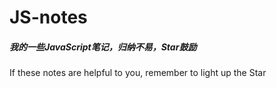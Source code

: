# JS-notes
##### 我的一些JavaScript笔记，归纳不易，Star鼓励
If these notes are helpful to you, remember to light up the Star

